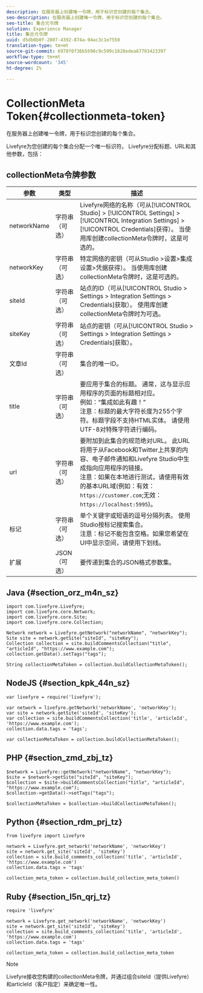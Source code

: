 ```yaml
---
description: 在服务器上创建唯一令牌，用于标识您创建的每个集合。
seo-description: 在服务器上创建唯一令牌，用于标识您创建的每个集合。
seo-title: 集合元令牌
solution: Experience Manager
title: 集合元令牌
uuid: d5db0b0f-2807-4392-874a-94ac3c1e7550
translation-type: tm+mt
source-git-commit: 6978f0f36b5698c9c599c1828edea67703423397
workflow-type: tm+mt
source-wordcount: '345'
ht-degree: 2%

---
```



# CollectionMeta Token{#collectionmeta-token}

在服务器上创建唯一令牌，用于标识您创建的每个集合。

Livefyre为您创建的每个集合分配一个唯一标识符。 Livefyre分配标题、URL和其他参数，包括：

## collectionMeta令牌参数

| 参数 | 类型 | 描述 |
|--- |--- |--- |
| networkName | 字符串（可选） | Livefyre网络的名称（可从[!UICONTROL Studio] > [!UICONTROL Settings] > [!UICONTROL Integration Settings] > [!UICONTROL Credentials]获得）。 当使用库创建collectionMeta令牌时，这是可选的。 |
| networkKey | 字符串（可选） | 特定网络的密钥（可从Studio >设置>集成设置>凭据获得）。 当使用库创建collectionMeta令牌时，这是可选的。 |
| siteId | 字符串（可选） | 站点的ID（可从[!UICONTROL Studio > Settings > Integration Settings > Credentials]获取）。 使用库创建collectionMeta令牌时为可选。 |
| siteKey | 字符串（可选） | 站点的密钥（可从[!UICONTROL Studio > Settings > Integration Settings > Credentials]获取）。 |
| 文章Id | 字符串（可选） | 集合的唯一ID。 |
| title | 字符串（可选） | 要应用于集合的标题。 通常，这与显示应用程序的页面的标题相对应。 <br>例如：“集成如此有趣！”<br>注意：标题的最大字符长度为255个字符。标题字段不支持HTML实体。 请使用UTF-8对特殊字符进行编码。 |
| url | 字符串（可选） | 要附加到此集合的规范绝对URL。 此URL将用于从Facebook和Twitter上共享的内容、电子邮件通知和Livefyre Studio中生成指向应用程序的链接。 <br>注意：如果在本地进行测试，请使用有效的基本URL域(例如：有效： `https://customer.com`;无效： `https://localhost:5995`)。 |
| 标记 | 字符串（可选） | 单个关键字或短语的逗号分隔列表。 使用Studio按标记搜索集合。  </br>注意：标记不能包含空格。如果您希望在UI中显示空间，请使用下划线。 |
| 扩展 | JSON（可选） | 要传递到集合的JSON格式参数集。 |

## Java {#section_orz_m4n_sz}

```
import com.livefyre.Livefyre; 
import com.livefyre.core.Network; 
import com.livefyre.core.Site; 
import com.livefyre.core.Collection; 
  
Network network = Livefyre.getNetwork("networkName", "networkKey"); 
Site site = network.getSite("siteId", "siteKey"); 
Collection collection = site.buildCommentsCollection("title", "articleId", "https://www.example.com"); 
collection.getData().setTags("tags"); 
  
String collectionMetaToken = collection.buildCollectionMetaToken();
```

## NodeJS {#section_kpk_44n_sz}

```
var livefyre = require('livefyre'); 
  
var network = livefyre.getNetwork('networkName', 'networkKey'); 
var site = network.getSite('siteId', 'siteKey'); 
var collection = site.buildCommentsCollection('title', 'articleId', 'https://www.example.com'); 
collection.data.tags = 'tags'; 
  
var collectionMetaToken = collection.buildCollectionMetaToken(); 
```

## PHP {#section_zmd_zbj_tz}

```
$network = Livefyre::getNetwork("networkName", "networkKey"); 
$site = $network->getSite("siteId", "siteKey"); 
$collection = $site->buildCommentsCollection("title", "articleId", "https://www.example.com"); 
$collection->getData()->setTags("tags"); 
  
$collectionMetaToken = $collection->buildCollectionMetaToken();
```

## Python {#section_rdm_prj_tz}

```
from livefyre import Livefyre 
  
network = Livefyre.get_network('networkName', 'networkKey') 
site = network.get_site('siteId', 'siteKey') 
collection = site.build_comments_collection('title', 'articleId', 'https://www.example.com') 
collection.data.tags = 'tags' 
  
collection_meta_token = collection.build_collection_meta_token()
```

## Ruby {#section_l5n_qrj_tz}

```
require 'livefyre' 
  
network = Livefyre.get_network('networkName', 'networkKey') 
site = network.get_site('siteId', 'siteKey') 
collection = site.build_comments_collection('title', 'articleId', 'https://www.example.com') 
collection.data.tags = 'tags' 
  
collection_meta_token = collection.build_collection_meta_token 
```

>[!NOTE]
>
>Livefyre接收您构建的collectionMeta令牌，并通过组合siteId（提供Livefyre）和articleId（客户指定）来确定唯一性。
